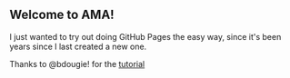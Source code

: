 ## Welcome to AMA!

I just wanted to try out doing GitHub Pages the easy way, since it's been years since I last created a new one.

Thanks to @bdougie! for the [tutorial](https://www.youtube.com/watch?v=CTqqvaVKAJU&ab_channel=bdougie)
